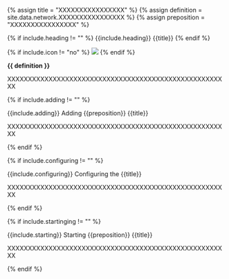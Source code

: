 <!-- TITLE AND DEFINITION starts -->

{% assign title = "XXXXXXXXXXXXXXXX" %}
{% assign definition = site.data.network.XXXXXXXXXXXXXXXX %}
{% assign preposition = "XXXXXXXXXXXXXXXX" %}

<!-- TITLE AND DEFINITION ends -->

{% if include.heading != "" %}
{{include.heading}} {{title}}
{% endif %}

{% if include.icon != "no" %}
<img src='images/icons/{{include.icon}}{{ title | downcase | replace: " ", "-" }}.png' />
{% endif %}

**{{ definition }}**

<!-- CONTENT starts -->

XXXXXXXXXXXXXXXXXXXXXXXXXXXXXXXXXXXXXXXXXXXXXXXXXXXXXX

<!-- CONTENT ends -->

{% if include.adding != "" %}

{{include.adding}} Adding {{preposition}} {{title}}

<!-- ADDING starts -->

XXXXXXXXXXXXXXXXXXXXXXXXXXXXXXXXXXXXXXXXXXXXXXXXXXXXXX

<!-- ADDING ends -->

{% endif %}

{% if include.configuring != "" %}

{{include.configuring}} Configuring the {{title}}

<!-- CONFIGURING starts -->

XXXXXXXXXXXXXXXXXXXXXXXXXXXXXXXXXXXXXXXXXXXXXXXXXXXXXX

<!-- CONFIGURING ends -->

{% endif %}

{% if include.startinging != "" %}

{{include.starting}} Starting {{preposition}} {{title}}

<!-- STARTING starts -->

XXXXXXXXXXXXXXXXXXXXXXXXXXXXXXXXXXXXXXXXXXXXXXXXXXXXXX

<!-- STARTING ends -->

{% endif %}